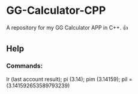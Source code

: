 # GG-Calculator-CPP
A repository for my GG Calculator APP in C++. 👍

## Help
### Commands:
lr (last account result);
pi (3.14);
pim (3.14159);
pil = (3.141592653589793239)